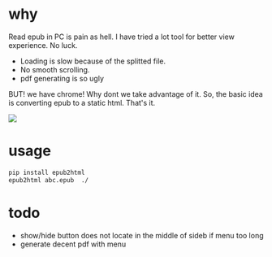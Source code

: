 # why 
Read epub in PC is pain as hell. I have tried a lot tool for better view experience. No luck.
- Loading is slow because of the splitted file.
- No smooth scrolling.
- pdf generating is so ugly 
	
BUT! we have chrome! Why dont we take advantage of it.
So, the basic idea is converting epub to a static html. That's it.

![](https://github.com/zk4/epubViewer/blob/master/demo.gif?raw=true)

# usage 
``` bash
pip install epub2html
epub2html abc.epub  ./
```


# todo 
- show/hide button does not locate in the middle of sideb if menu too long
- generate decent pdf  with menu

